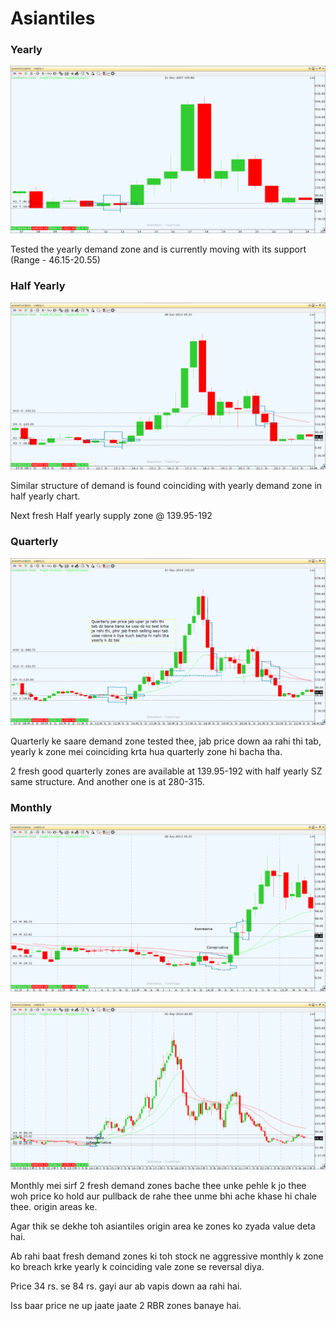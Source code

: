 # Asiantiles

### Yearly

![Yearly](./Asiantiles%20yearly.png)

Tested the yearly demand zone and is currently moving with its support (Range - 46.15-20.55)

### Half Yearly

![Half Yearly](./half%20yearly.png)

Similar structure of demand is found coinciding with yearly demand zone in half yearly chart. 

Next fresh Half yearly supply zone @ 139.95-192

### Quarterly

![Quarterly](./quarterly.png)

Quarterly ke saare demand zone tested thee, jab price down aa rahi thi tab,
yearly k zone mei coinciding krta hua quarterly zone hi bacha tha.

2 fresh good quarterly zones are available at 139.95-192 with half yearly SZ same structure. And another one is at 280-315.

### Monthly

![](./monthly%20zoomed%20in.png)

![](./monthly%20zoomed%20out.png)

Monthly mei sirf 2 fresh demand zones bache thee unke pehle k jo thee woh price ko hold aur pullback de rahe thee unme bhi ache khase hi chale thee. origin areas ke. 

Agar thik se dekhe toh asiantiles origin area ke zones ko zyada value deta hai.

Ab rahi baat fresh demand zones ki toh stock ne aggressive monthly k zone ko breach krke yearly k coinciding vale zone se reversal diya. 

Price 34 rs. se 84 rs. gayi aur ab vapis down aa rahi hai.

Iss baar price ne up jaate jaate 2 RBR zones banaye hai.